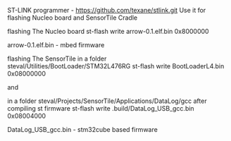 ST-LINK programmer - https://github.com/texane/stlink.git
Use it for flashing Nucleo board and SensorTile Cradle

flashing The Nucleo board
st-flash write arrow-0.1.elf.bin 0x8000000

arrow-0.1.elf.bin - mbed firmware


flashing The SensorTile
in a folder steval/Utilities/BootLoader/STM32L476RG
st-flash write BootLoaderL4.bin 0x08000000

and

in a folder steval/Projects/SensorTile/Applications/DataLog/gcc after compiling st firmware
st-flash write .build/DataLog_USB_gcc.bin 0x08004000

DataLog_USB_gcc.bin - stm32cube based firmware


